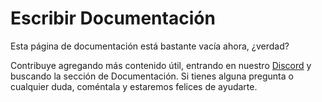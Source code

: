 # Escribir Documentación
Esta página de documentación está bastante vacía ahora, ¿verdad?

Contribuye agregando más contenido útil, entrando en nuestro [Discord](https://discord.fork.gg) y buscando la sección de Documentación. Si tienes alguna pregunta o cualquier duda, coméntala y estaremos felices de ayudarte.

<!--- Translated by Supraim --->